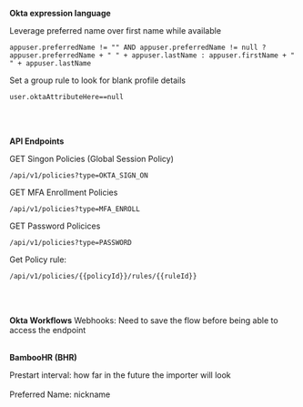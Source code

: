 **Okta expression language**

Leverage preferred name over first name while available
```
appuser.preferredName != "" AND appuser.preferredName != null ? appuser.preferredName + " " + appuser.lastName : appuser.firstName + " " + appuser.lastName
```
Set a group rule to look for blank profile details
```
user.oktaAttributeHere==null
```
<br/><br/> 

**API Endpoints**


GET Singon Policies (Global Session Policy)
```
/api/v1/policies?type=OKTA_SIGN_ON
```
GET MFA Enrollment Policies
```
/api/v1/policies?type=MFA_ENROLL
```
GET Password Policices 
```
/api/v1/policies?type=PASSWORD
```
Get Policy rule:
```
/api/v1/policies/{{policyId}}/rules/{{ruleId}}
```
<br/><br/> 

**Okta Workflows**
Webhooks: Need to save the flow before being able to access the endpoint
<br/><br/> 

**BambooHR (BHR)**

Prestart interval: how far in the future the importer will look
<br><br/>
Preferred Name: nickname
